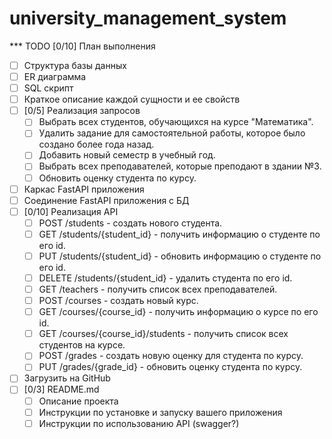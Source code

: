# university_management_system



*** TODO [0/10] План выполнения
- [ ] Структура базы данных
- [ ] ER диаграмма
- [ ] SQL скрипт
- [ ] Краткое описание каждой сущности и ее свойств
- [ ] [0/5] Реализация запросов
  - [ ] Выбрать всех студентов, обучающихся на курсе "Математика".
  - [ ] Удалить задание для самостоятельной работы, которое было создано более года назад.
  - [ ] Добавить новый семестр в учебный год.
  - [ ] Выбрать всех преподавателей, которые преподают в здании №3.
  - [ ] Обновить оценку студента по курсу.
- [ ] Каркас FastAPI приложения
- [ ] Соединение FastAPI приложения с БД
- [ ] [0/10] Реализация API
  - [ ] POST /students - создать нового студента.
  - [ ] GET /students/{student_id} - получить информацию о студенте по его id.
  - [ ] PUT /students/{student_id} - обновить информацию о студенте по его id.
  - [ ] DELETE /students/{student_id} - удалить студента по его id.
  - [ ] GET /teachers - получить список всех преподавателей.
  - [ ] POST /courses - создать новый курс.
  - [ ] GET /courses/{course_id} - получить информацию о курсе по его id.
  - [ ] GET /courses/{course_id}/students - получить список всех студентов на курсе.
  - [ ] POST /grades - создать новую оценку для студента по курсу.
  - [ ] PUT /grades/{grade_id} - обновить оценку студента по курсу.
- [ ] Загрузить на GitHub
- [ ] [0/3] README.md
  - [ ] Описание проекта
  - [ ] Инструкции по установке и запуску вашего приложения
  - [ ] Инструкции по использованию API (swagger?)
